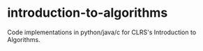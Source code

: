 ﻿# introduction-to-algorithms
Code implementations in python/java/c for CLRS's Introduction to Algorithms.
